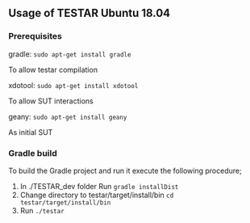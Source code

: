 ## Usage of TESTAR Ubuntu 18.04

### Prerequisites

gradle: `sudo apt-get install gradle`

To allow testar compilation

xdotool: `sudo apt-get install xdotool`

To allow SUT interactions

geany: `sudo apt-get install geany`

As initial SUT

### Gradle build

To build the Gradle project and run it execute the following procedure;

1. In ./TESTAR_dev folder Run `gradle installDist`
2. Change directory to testar/target/install/bin `cd testar/target/install/bin`
3. Run `./testar`
